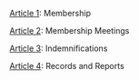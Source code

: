 [Article 1](article-1.md): Membership

[Article 2](article-2.md): Membership Meetings

[Article 3](article-3.md): Indemnifications

[Article 4](article-4.md): Records and Reports
